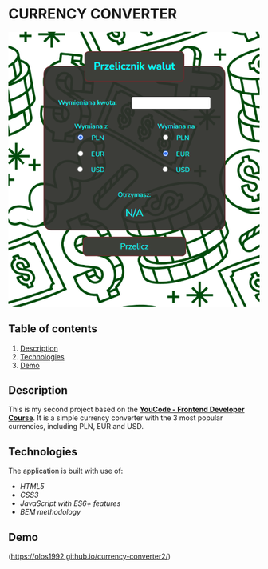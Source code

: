 # CURRENCY CONVERTER

![Currency converter preview](images/preview.png)

## Table of contents

1. [Description](#description)
1. [Technologies](#technologies)
1. [Demo](#demo)



## Description

This is my second project based on the [**YouCode - Frontend Developer Course**](https://youcode.pl). It is a simple currency converter with the 3 most popular currencies, including PLN, EUR and USD.

## Technologies
The application is built with use of:

- *HTML5*
- *CSS3*
- *JavaScript with ES6+ features*
- *BEM methodology*

## Demo

(https://olos1992.github.io/currency-converter2/)

